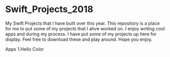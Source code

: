# Swift_Projects_2018
My Swift Projects that I have built over this year.
This repository is a place for me to put some of my projects that I ahve worked on.  I enjoy writing cool apps and during my process.  I have put some of my projects up here for display.  Feel free to download these and play around.  Hope you enjoy.

Apps
1.Hello Color
